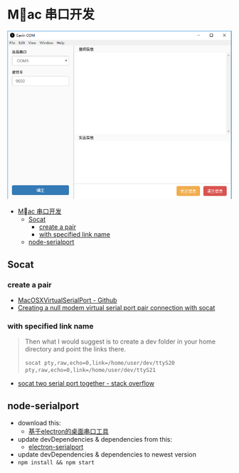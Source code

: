 # Mac 串口开发

![serial port](./img/serialport.png)

- [Mac 串口开发](#mac-串口开发)
  - [Socat](#socat)
    - [create a pair](#create-a-pair)
    - [with specified link name](#with-specified-link-name)
  - [node-serialport](#node-serialport)

## Socat
### create a pair
- [MacOSXVirtualSerialPort - Github](https://github.com/clokey/PublicCode/tree/master/MacOSXVirtualSerialPort)
- [Creating a null modem virtual serial port pair connection with socat](https://rabinnankhwa.wordpress.com/2013/12/25/creating-a-null-modem-virtual-serial-port-pair-connection-with-socat/)

### with specified link name 
> Then what I would suggest is to create a dev folder in your home directory and point the links there.
> ```
> socat pty,raw,echo=0,link=/home/user/dev/ttyS20 pty,raw,echo=0,link=/home/user/dev/ttyS21
> ```
- [socat two serial port together - stack overflow](https://stackoverflow.com/questions/33811013/socat-two-serial-port-together)

## node-serialport
- download this:
  - [基于electron的桌面串口工具](https://github.com/PowerDos/electron-serialport)
- update devDependencies & dependencies from this:
  - [electron-serialport](https://github.com/nodebots/electron-serialport)
- update devDependencies & dependencies to newest version
- `npm install && npm start`